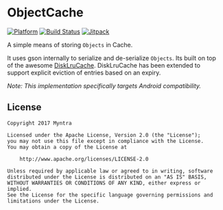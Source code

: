 # ObjectCache
[![Platform](https://img.shields.io/badge/platform-android-green.svg)](http://developer.android.com/index.html)
[![Build Status](https://travis-ci.org/myntra/ObjectCache.svg?branch=master)](https://travis-ci.org/myntra/ObjectCache)
[![Jitpack](https://jitpack.io/v/myntra/ObjectCache.svg)](https://jitpack.io/#myntra/ObjectCache)

A simple means of storing `Objects` in Cache.

It uses gson internally to serialize and de-serialize `Objects`. Its built on top of the awesome [DiskLruCache](https://github.com/JakeWharton/DiskLruCache).
DiskLruCache has been extended to support explicit eviction of entries based on an expiry.

*Note: This implementation specifically targets Android compatibility.*



License
-------

    Copyright 2017 Myntra

    Licensed under the Apache License, Version 2.0 (the "License");
    you may not use this file except in compliance with the License.
    You may obtain a copy of the License at

        http://www.apache.org/licenses/LICENSE-2.0

    Unless required by applicable law or agreed to in writing, software
    distributed under the License is distributed on an "AS IS" BASIS,
    WITHOUT WARRANTIES OR CONDITIONS OF ANY KIND, either express or implied.
    See the License for the specific language governing permissions and
    limitations under the License.